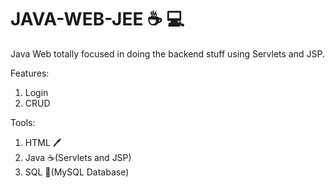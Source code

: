 # JAVA-WEB-JEE ☕ 💻 
Java Web totally focused in doing the backend stuff using Servlets and JSP.

Features:
1. Login
2. CRUD

Tools:
1. HTML 🖊️
2. Java ☕(Servlets and JSP)
3. SQL 🐬(MySQL Database)
